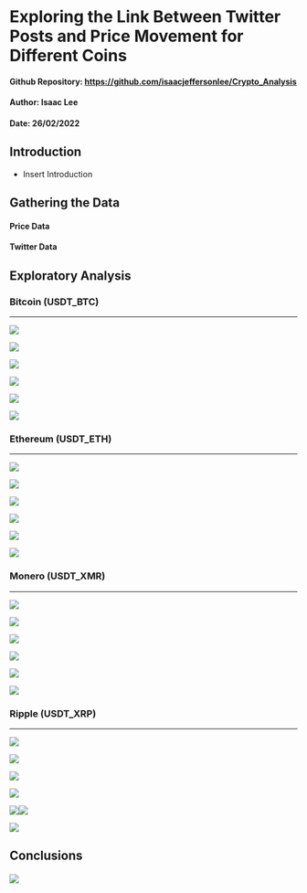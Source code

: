 # Exploring the Link Between Twitter Posts and Price Movement for Different Coins

#### Github Repository: https://github.com/isaacjeffersonlee/Crypto_Analysis

#### Author: Isaac Lee

#### Date: 26/02/2022



## Introduction

- Insert Introduction



## Gathering the Data

#### Price Data



#### Twitter Data



## Exploratory Analysis

### Bitcoin (USDT_BTC)

------

![](/home/isaac/Projects/Crypto_Analysis/Findings/Images/USDT_BTC_price_vs_sentiment_2017-2022.png)

![](/home/isaac/Projects/Crypto_Analysis/Findings/Images/USDT_BTC_price_vs_pos_sentiment_2017-2022.png)

![](/home/isaac/Projects/Crypto_Analysis/Findings/Images/USDT_BTC_price_vs_neg_sentiment_2017-2022.png)

![](/home/isaac/Projects/Crypto_Analysis/Findings/Images/USDT_BTC_price_vs_total_tweet_count_2017-2022.png)

![](/home/isaac/Projects/Crypto_Analysis/Findings/Images/USDT_BTC_price_vs_neg_tweet_count_2017-2022.png)

![](/home/isaac/Projects/Crypto_Analysis/Findings/Images/USDT_BTC_price_vs_pos_tweet_count_2017-2022.png)

### Ethereum (USDT_ETH)

------

![](/home/isaac/Projects/Crypto_Analysis/Findings/Images/USDT_ETH_price_vs_sentiment_2017-2022.png)

![](/home/isaac/Projects/Crypto_Analysis/Findings/Images/USDT_ETH_price_vs_pos_sentiment_2017-2022.png)

![](/home/isaac/Projects/Crypto_Analysis/Findings/Images/USDT_ETH_price_vs_neg_sentiment_2017-2022.png)

![](/home/isaac/Projects/Crypto_Analysis/Findings/Images/USDT_ETH_price_vs_total_tweet_count_2017-2022.png)

![](/home/isaac/Projects/Crypto_Analysis/Findings/Images/USDT_ETH_price_vs_neg_tweet_count_2017-2022.png)

![](/home/isaac/Projects/Crypto_Analysis/Findings/Images/USDT_ETH_price_vs_pos_tweet_count_2017-2022.png)

### Monero (USDT_XMR)

------

![](/home/isaac/Projects/Crypto_Analysis/Findings/Images/USDT_XMR_price_vs_sentiment_2017-2022.png)

![](/home/isaac/Projects/Crypto_Analysis/Findings/Images/USDT_XMR_price_vs_pos_sentiment_2017-2022.png)

![](/home/isaac/Projects/Crypto_Analysis/Findings/Images/USDT_XMR_price_vs_neg_sentiment_2017-2022.png)

![](/home/isaac/Projects/Crypto_Analysis/Findings/Images/USDT_XMR_price_vs_total_tweet_count_2017-2022.png)

![](/home/isaac/Projects/Crypto_Analysis/Findings/Images/USDT_XMR_price_vs_neg_tweet_count_2017-2022.png)

![](/home/isaac/Projects/Crypto_Analysis/Findings/Images/USDT_XMR_price_vs_pos_tweet_count_2017-2022.png)

### Ripple (USDT_XRP)

---

![](/home/isaac/Projects/Crypto_Analysis/Findings/Images/USDT_XRP_price_vs_sentiment_2017-2022.png)

![](/home/isaac/Projects/Crypto_Analysis/Findings/Images/USDT_XRP_price_vs_pos_sentiment_2017-2022.png)

![](/home/isaac/Projects/Crypto_Analysis/Findings/Images/USDT_XRP_price_vs_neg_sentiment_2017-2022.png)

![](/home/isaac/Projects/Crypto_Analysis/Findings/Images/USDT_XRP_price_vs_total_tweet_count_2017-2022.png)

![](/home/isaac/Projects/Crypto_Analysis/Findings/Images/USDT_XMR_price_vs_sentiment_2017-2022.png)![](/home/isaac/Projects/Crypto_Analysis/Findings/Images/USDT_XRP_price_vs_neg_tweet_count_2017-2022.png)

![](/home/isaac/Projects/Crypto_Analysis/Findings/Images/USDT_XRP_price_vs_pos_tweet_count_2017-2022.png)



## Conclusions

 

###### ![](/home/isaac/Projects/Crypto_Analysis/Findings/Images/tiled_price_vs_sentiment_2017-2018.png)



